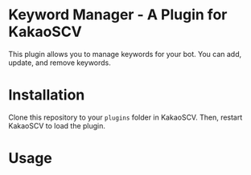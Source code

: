 # Keyword Manager - A Plugin for KakaoSCV

This plugin allows you to manage keywords for your bot. You can add, update, and remove keywords.

# Installation

Clone this repository to your `plugins` folder in KakaoSCV. Then, restart KakaoSCV to load the plugin.

# Usage
